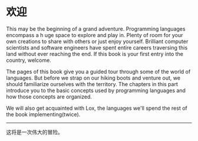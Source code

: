 # 欢迎

This may be the beginning of a grand adventure. Programming languages encompass a h
uge space to explore and play in. Plenty of room for your own creations to share with others or just enjoy yourself. Brilliant computer scientists and software engineers have spent entire careers traversing this land without ever reaching the end. If this book is your first entry into the country, welcome.

The pages of this book give you a guided tour through some of the world of languages. But before we strap on our hiking boots and venture out, we should familiarize ourselves with the territory. The chapters in this part introduce you to the basic concepts used by programming languages and how those concepts are organized.

We will also get acquainted with Lox, the languages we'll spend the rest of the book implementing(twice).


---

这将是一次伟大的冒险。
